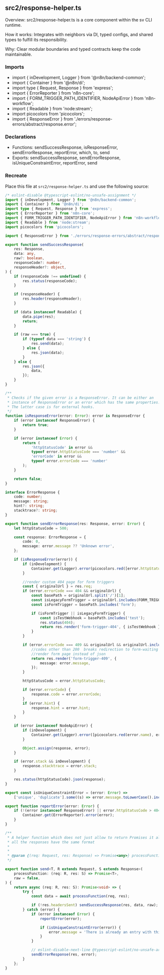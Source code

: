 ## src2/response-helper.ts

Overview: src2/response-helper.ts is a core component within the sv CLI runtime.

How it works: Integrates with neighbors via DI, typed configs, and shared types to fulfill its responsibility.

Why: Clear modular boundaries and typed contracts keep the code maintainable.

### Imports

- import { inDevelopment, Logger } from '@n8n/backend-common';
- import { Container } from '@n8n/di';
- import type { Request, Response } from 'express';
- import { ErrorReporter } from 'n8n-core';
- import { FORM_TRIGGER_PATH_IDENTIFIER, NodeApiError } from 'n8n-workflow';
- import { Readable } from 'node:stream';
- import picocolors from 'picocolors';
- import { ResponseError } from './errors/response-errors/abstract/response.error';

### Declarations

- Functions: sendSuccessResponse, isResponseError, sendErrorResponse, reportError, which, to, send
- Exports: sendSuccessResponse, sendErrorResponse, isUniqueConstraintError, reportError, send

### Recreate

Place this file at `src2/response-helper.ts` and use the following source:

```ts
/* eslint-disable @typescript-eslint/no-unsafe-assignment */
import { inDevelopment, Logger } from '@n8n/backend-common';
import { Container } from '@n8n/di';
import type { Request, Response } from 'express';
import { ErrorReporter } from 'n8n-core';
import { FORM_TRIGGER_PATH_IDENTIFIER, NodeApiError } from 'n8n-workflow';
import { Readable } from 'node:stream';
import picocolors from 'picocolors';

import { ResponseError } from './errors/response-errors/abstract/response.error';

export function sendSuccessResponse(
	res: Response,
	data: any,
	raw?: boolean,
	responseCode?: number,
	responseHeader?: object,
) {
	if (responseCode !== undefined) {
		res.status(responseCode);
	}

	if (responseHeader) {
		res.header(responseHeader);
	}

	if (data instanceof Readable) {
		data.pipe(res);
		return;
	}

	if (raw === true) {
		if (typeof data === 'string') {
			res.send(data);
		} else {
			res.json(data);
		}
	} else {
		res.json({
			data,
		});
	}
}

/**
 * Checks if the given error is a ResponseError. It can be either an
 * instance of ResponseError or an error which has the same properties.
 * The latter case is for external hooks.
 */
function isResponseError(error: Error): error is ResponseError {
	if (error instanceof ResponseError) {
		return true;
	}

	if (error instanceof Error) {
		return (
			'httpStatusCode' in error &&
			typeof error.httpStatusCode === 'number' &&
			'errorCode' in error &&
			typeof error.errorCode === 'number'
		);
	}

	return false;
}

interface ErrorResponse {
	code: number;
	message: string;
	hint?: string;
	stacktrace?: string;
}

export function sendErrorResponse(res: Response, error: Error) {
	let httpStatusCode = 500;

	const response: ErrorResponse = {
		code: 0,
		message: error.message ?? 'Unknown error',
	};

	if (isResponseError(error)) {
		if (inDevelopment) {
			Container.get(Logger).error(picocolors.red([error.httpStatusCode, error.message].join(' ')));
		}

		//render custom 404 page for form triggers
		const { originalUrl } = res.req;
		if (error.errorCode === 404 && originalUrl) {
			const basePath = originalUrl.split('/')[1];
			const isLegacyFormTrigger = originalUrl.includes(FORM_TRIGGER_PATH_IDENTIFIER);
			const isFormTrigger = basePath.includes('form');

			if (isFormTrigger || isLegacyFormTrigger) {
				const isTestWebhook = basePath.includes('test');
				res.status(404);
				return res.render('form-trigger-404', { isTestWebhook });
			}
		}

		if (error.errorCode === 409 && originalUrl && originalUrl.includes('form-waiting')) {
			//codes other than 200  breaks redirection to form-waiting page from form trigger
			//render form page instead of json
			return res.render('form-trigger-409', {
				message: error.message,
			});
		}

		httpStatusCode = error.httpStatusCode;

		if (error.errorCode) {
			response.code = error.errorCode;
		}
		if (error.hint) {
			response.hint = error.hint;
		}
	}

	if (error instanceof NodeApiError) {
		if (inDevelopment) {
			Container.get(Logger).error([picocolors.red(error.name), error.message].join(' '));
		}

		Object.assign(response, error);
	}

	if (error.stack && inDevelopment) {
		response.stacktrace = error.stack;
	}

	res.status(httpStatusCode).json(response);
}

export const isUniqueConstraintError = (error: Error) =>
	['unique', 'duplicate'].some((s) => error.message.toLowerCase().includes(s));

export function reportError(error: Error) {
	if (!(error instanceof ResponseError) || error.httpStatusCode > 404) {
		Container.get(ErrorReporter).error(error);
	}
}

/**
 * A helper function which does not just allow to return Promises it also makes sure that
 * all the responses have the same format
 *
 *
 * @param {(req: Request, res: Response) => Promise<any>} processFunction The actual function to process the request
 */

export function send<T, R extends Request, S extends Response>(
	processFunction: (req: R, res: S) => Promise<T>,
	raw = false,
) {
	return async (req: R, res: S): Promise<void> => {
		try {
			const data = await processFunction(req, res);

			if (!res.headersSent) sendSuccessResponse(res, data, raw);
		} catch (error) {
			if (error instanceof Error) {
				reportError(error);

				if (isUniqueConstraintError(error)) {
					error.message = 'There is already an entry with this name';
				}
			}

			// eslint-disable-next-line @typescript-eslint/no-unsafe-argument
			sendErrorResponse(res, error);
		}
	};
}

```
